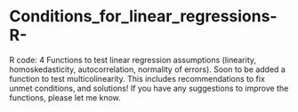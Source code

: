 # Conditions_for_linear_regressions-R-
R code: 4 Functions to test linear regression assumptions (linearity, homoskedasticity, autocorrelation, normality of errors). Soon to be added a function to test multicolinearity. This includes recommendations to fix unmet conditions, and solutions!
If you have any suggestions to improve the functions, please let me know.
